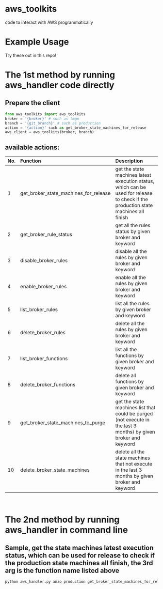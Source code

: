 # aws_toolkits
code to interact with AWS programmatically 

# Example Usage
Try these out in this repo!

# The 1st method by running aws_handler code directly
## Prepare the client
```python
from aws_toolkits import aws_toolkits
broker = '{broker}' # such as tmgm
branch = '{git_branch}' # such as production
action = '{action}' such as get_broker_state_machines_for_release
aws_client = aws_toolkits(broker, branch)
```

## available actions:
|  No. |  Function  |  Description  |
|  :-  |  :------   |  :----------  |
|  1   |get_broker_state_machines_for_release  |  get the state machines latest execution status, which can be used for release to check if the production state machines all finish |
|  2   |get_broker_rule_status  |  get all the rules status by given broker and keyword |
|  3   |disable_broker_rules  |  disable all the rules by given broker and keyword |
|  4   |enable_broker_rules  |  enable all the rules by given broker and keyword |
|  5   |list_broker_rules  |  list all the rules by given broker and keyword |
|  6   |delete_broker_rules  |  delete all the rules by given broker and keyword |
|  7   |list_broker_functions  |  list all the functions by given broker and keyword |
|  8   |delete_broker_functions  |  delete all functions by given broker and keyword |
|  9   |get_broker_state_machines_to_purge  |  get the state machines list that could be purged (not execute in the last 3 months) by given broker and keyword |
|  10   |delete_broker_state_machines  |  delete all the state machines that not execute in the last 3 months by given broker and keyword |
<br>

# The 2nd method by running aws_handler in command line
## Sample, get the state machines latest execution status, which can be used for release to check if the production state machines all finish, the 3rd arg is the function name listed above
```python
python aws_handler.py anzo production get_broker_state_machines_for_release
```
